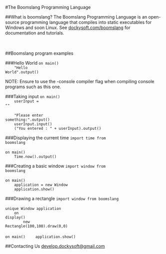 #The Boomslang Programming Language
<br>

##What is boomslang?
The Boomslang Programming Language is an open-source programming language that compiles into static executables for Windows and soon Linux. See <a href="http://dockysoft.com/boomslang">dockysoft.com/boomslang</a> for documentation and tutorials.
<br><br><br>

##Boomslang program examples

###Hello World
<code>on main()</code><br/>
<code>&nbsp;&nbsp;&nbsp;&nbsp;"Hello World".output()</code>

NOTE: Ensure to use the -console compiler flag when compiling console programs such as this one.

###Taking input
<code>on main()</code><br>
<code>&nbsp;&nbsp;&nbsp;&nbsp;userInput = ""</code><br><br>
<code>&nbsp;&nbsp;&nbsp;&nbsp;"Please enter something:".output()</code><br>
<code>&nbsp;&nbsp;&nbsp;&nbsp;userInput.input()</code><br>
<code>&nbsp;&nbsp;&nbsp;&nbsp;("You entered : " + userInput).output()</code><br>

###Displaying the current time
<code>import time from boomslang</code><br>
<br>
<code>on main()</code><br>
<code>&nbsp;&nbsp;&nbsp;&nbsp;Time.now().output()</code><br>

###Creating a basic window
<code>import window from boomslang</code><br>
<br>
<code>on main()</code><br>
<code>&nbsp;&nbsp;&nbsp;&nbsp;application = new Window</code><br>
<code>&nbsp;&nbsp;&nbsp;&nbsp;application.show()</code><br>

###Drawing a rectangle
<code>import window from boomslang</code><br>
<br>
<code>unique Window application</code><br>
<code>&nbsp;&nbsp;&nbsp;&nbsp;on display()</code><br>
<code>&nbsp;&nbsp;&nbsp;&nbsp;&nbsp;&nbsp;&nbsp;&nbsp;new Rectangle(100,100).draw(0,0)</code><br>
<br>
<code>on main()</code>
<code>&nbsp;&nbsp;&nbsp;&nbsp;application.show()</code><br>

##Contacting Us
develop.dockysoft@gmail.com
